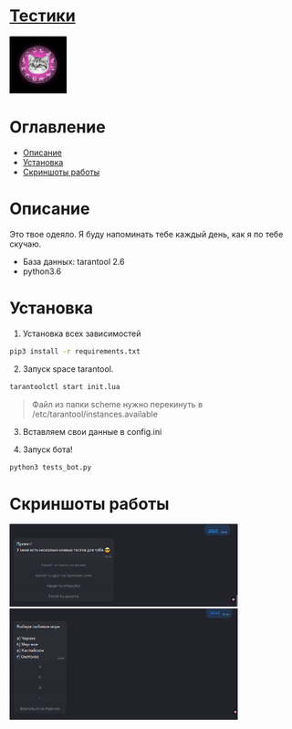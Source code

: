 # [Тестики](https://icq.im/testik_bot)

<a href="https://icq.im/testik_bot"><img src="https://github.com/ICQ-BOTS/tests_bot/blob/main/tests.png" width="100" height="100"></a>


# Оглавление 
 - [Описание](https://github.com/ICQ-BOTS/tests_bot#описание)
 - [Установка](https://github.com/ICQ-BOTS/tests_bot#установка)
 - [Скриншоты работы](https://github.com/ICQ-BOTS/tests_bot#скриншоты-работы)

# Описание
Это твое одеяло. Я буду напоминать тебе каждый день, как я по тебе скучаю.

- База данных: tarantool 2.6
- python3.6

# Установка

1. Установка всех зависимостей 
```bash
pip3 install -r requirements.txt
```

2. Запуск space tarantool.
```bash
tarantoolctl start init.lua
```
> Файл из папки scheme нужно перекинуть в /etc/tarantool/instances.available

3. Вставляем свои данные в config.ini

4. Запуск бота!
```bash
python3 tests_bot.py
```

# Скриншоты работы
<img src="https://github.com/ICQ-BOTS/tests_bot/blob/main/img/1.png" width="400">
<img src="https://github.com/ICQ-BOTS/tests_bot/blob/main/img/2.png" width="400">